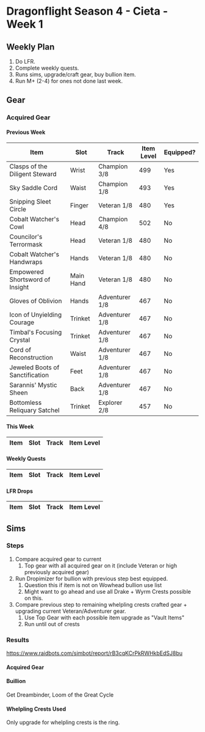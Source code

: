 # Dragonflight Season 4 - Cieta - Week 1

## Weekly Plan

1. Do LFR.
2. Complete weekly quests.
3. Runs sims, upgrade/craft gear, buy bullion item.
4. Run M+ (2-4) for ones not done last week.

## Gear

### Acquired Gear 

#### Previous Week

| Item                            | Slot      | Track          | Item Level | Equipped? |
| ------------------------------- | --------- | -------------- | ---------- | --------- |
| Clasps of the Diligent Steward  | Wrist     | Champion 3/8   | 499        | Yes       |
| Sky Saddle Cord                 | Waist     | Champion 1/8   | 493        | Yes       |
| Snipping Sleet Circle           | Finger    | Veteran 1/8    | 480        | Yes       |
| Cobalt Watcher's Cowl           | Head      | Champion 4/8   | 502        | No        |
| Councilor's Terrormask          | Head      | Veteran 1/8    | 480        | No        |
| Cobalt Watcher's Handwraps      | Hands     | Veteran 1/8    | 480        | No        |
| Empowered Shortsword of Insight | Main Hand | Veteran 1/8    | 480        | No        |
| Gloves of Oblivion              | Hands     | Adventurer 1/8 | 467        | No        |
| Icon of Unyielding Courage      | Trinket   | Adventurer 1/8 | 467        | No        |
| Timbal's Focusing Crystal       | Trinket   | Adventurer 1/8 | 467        | No        |
| Cord of Reconstruction          | Waist     | Adventurer 1/8 | 467        | No        |
| Jeweled Boots of Sanctification | Feet      | Adventurer 1/8 | 467        | No        |
| Sarannis' Mystic Sheen          | Back      | Adventurer 1/8 | 467        | No        |
| Bottomless Reliquary Satchel    | Trinket   | Explorer 2/8   | 457        | No        |

#### This Week

| Item | Slot | Track | Item Level |
| ---- | ---- | ----- | ---------- |

#### Weekly Quests

| Item | Slot | Track | Item Level |
| ---- | ---- | ----- | ---------- |

#### LFR Drops

| Item | Slot | Track | Item Level |
| ---- | ---- | ----- | ---------- |

## Sims

### Steps

1. Compare acquired gear to current
   1. Top gear with all acquired gear on it (include Veteran or high previously acquired gear)
2. Run Dropimizer for bullion with previous step best equipped.
   1. Question this if item is not on Wowhead bullion use list
   1. Might want to go ahead and use all Drake + Wyrm Crests possible on this.
3. Compare previous step to remaining whelpling crests crafted gear + upgrading current Veteran/Adventurer gear.
    1. Use Top Gear with each possible item upgrade as "Vault Items"
    2. Run until out of crests

### Results

https://www.raidbots.com/simbot/report/rB3cqKCrPkRWHkbEdSJ8bu

#### Acquired Gear

#### Buillion

Get Dreambinder, Loom of the Great Cycle

#### Whelpling Crests Used

Only upgrade for whelpling crests is the ring.
